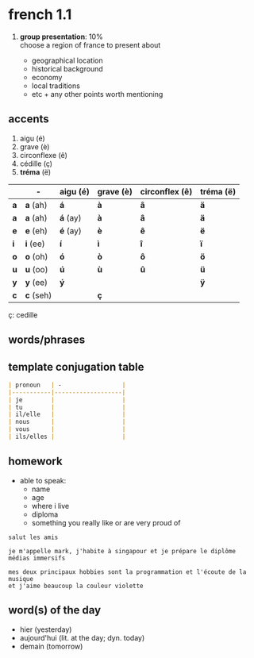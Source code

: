 # french 1.1

1. **group presentation**: 10%  
   choose a region of france to present about

   - geographical location
   - historical background
   - economy
   - local traditions
   - etc + any other points worth mentioning

## accents

1. aigu (é)
2. grave (è)
3. circonflexe (ê)
4. cédille (ç)
5. **tréma** (ë)

|       | -           | aigu (é)    | grave (è)   | circonflex (ê) | tréma  (ë)    |
|-------|-------------|-------------|-------------|----------------|---------------|
| **a** | **a** (ah)  | **á**       | **à**       | **â**          | **ä**         |
| **a** | **a** (ah)  | **á** (ay)  | **à**       | **â**          | **ä**         |
| **e** | **e** (eh)  | **é** (ay)  | **è**       | **ê**          | **ë**         |
| **i** | **i** (ee)  | **í**       | **ì**       | **î**          | **ï**         |
| **o** | **o** (oh)  | **ó**       | **ò**       | **ô**          | **ö**         |
| **u** | **u** (oo)  | **ú**       | **ù**       | **û**          | **ü**         |
| **y** | **y** (ee)  | **ý**       |             |                | **ÿ**         |
| **c** | **c** (seh) |             | **ç**       |                |               |

ç: cedille

## words/phrases

## template conjugation table

```markdown
| pronoun   | -                 |
|-----------|-------------------|
| je        |                   |
| tu        |                   |
| il/elle   |                   |
| nous      |                   |
| vous      |                   |
| ils/elles |                   |
```

## homework

- able to speak:
  - name
  - age
  - where i live
  - diploma
  - something you really like or are very proud of

```text
salut les amis

je m'appelle mark, j'habite à singapour et je prépare le diplôme médias immersifs

mes deux principaux hobbies sont la programmation et l'écoute de la musique
et j'aime beaucoup la couleur violette
```

## word(s) of the day

- hier (yesterday)
- aujourd'hui (lit. at the day; dyn. today)
- demain (tomorrow)
